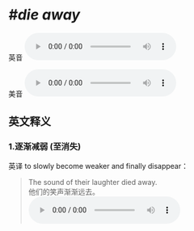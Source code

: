 # ***\#die away*** 
英音
<audio src="./media/die away1_AAC.aac" controls="controls"></audio>

美音
<audio src="./media/die away2_AAC.aac" controls="controls"></audio>



  

英文释义
---
### 1.**逐渐减弱 (至消失)**  
英译 to slowly become weaker and finally disappear：

 > The sound of their laughter died away.  
 > 他们的笑声渐渐远去。    
<audio src="./media/die-7.aac" controls="controls"></audio>


